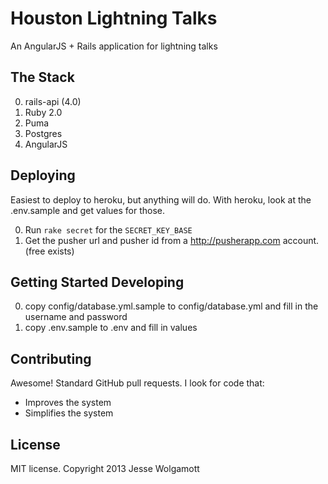 Houston Lightning Talks
=======================

An AngularJS + Rails application for lightning talks

The Stack
-----------

0. rails-api (4.0)
0. Ruby 2.0
0. Puma
0. Postgres
0. AngularJS

Deploying
---------------

Easiest to deploy to heroku, but anything will do. With heroku, look at the
.env.sample and get values for those.

0. Run `rake secret` for the `SECRET_KEY_BASE`
0. Get the pusher url and pusher id from a http://pusherapp.com account. (free
   exists)


Getting Started Developing
-------------------------

0. copy config/database.yml.sample to config/database.yml and fill in the
   username and password
0. copy .env.sample to .env and fill in values

Contributing
------------

Awesome! Standard GitHub pull requests. I look for code that:

* Improves the system
* Simplifies the system

License
-------

MIT license. Copyright 2013 Jesse Wolgamott

